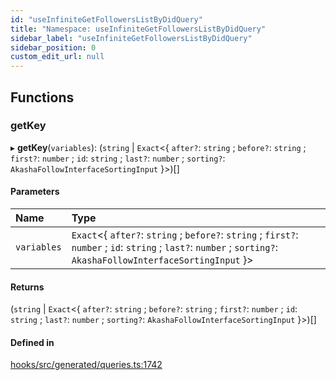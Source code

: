 ```yaml
---
id: "useInfiniteGetFollowersListByDidQuery"
title: "Namespace: useInfiniteGetFollowersListByDidQuery"
sidebar_label: "useInfiniteGetFollowersListByDidQuery"
sidebar_position: 0
custom_edit_url: null
---
```


## Functions

### getKey

▸ **getKey**(`variables`): (`string` \| `Exact`<{ `after?`: `string` ; `before?`: `string` ; `first?`: `number` ; `id`: `string` ; `last?`: `number` ; `sorting?`: `AkashaFollowInterfaceSortingInput`  }\>)[]

#### Parameters

| Name | Type |
| :------ | :------ |
| `variables` | `Exact`<{ `after?`: `string` ; `before?`: `string` ; `first?`: `number` ; `id`: `string` ; `last?`: `number` ; `sorting?`: `AkashaFollowInterfaceSortingInput`  }\> |

#### Returns

(`string` \| `Exact`<{ `after?`: `string` ; `before?`: `string` ; `first?`: `number` ; `id`: `string` ; `last?`: `number` ; `sorting?`: `AkashaFollowInterfaceSortingInput`  }\>)[]

#### Defined in

[hooks/src/generated/queries.ts:1742](https://github.com/AKASHAorg/akasha-core/blob/6ca157f7/libs/hooks/src/generated/queries.ts#L1742)
